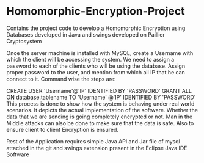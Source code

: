 # Homomorphic-Encryption-Project
Contains the project code to develop a Homomorphic Encryption using Databases developed in Java and swings developed on Paillier Cryptosystem


Once the server machine is installed with MySQL, create a Username with which the client will be accessing the system. We need to assign a password to each of the clients who will be using the database. Assign proper password to the user, and mention from which all IP that he can connect to it. Command wise the steps are: 

CREATE USER 'Username'@'IP' IDENTIFIED BY 'PASSWORD' 
GRANT ALL ON database.tablename TO 'Username' @'IP' IDENTIFIED BY 'PASSWORD' 
This process is done to show how the system is behaving under real world scenarios. It depicts the actual implementation of the software. Whether the data that we are sending is going completely encrypted or not. Man in the Middle attacks can also be done to make sure that the data is safe. Also to ensure client to client Encryption is ensured. 


Rest of the Application requires simple Java API and Jar file of mysql attached in the git and swings extension present in the Eclipse Java IDE Software
